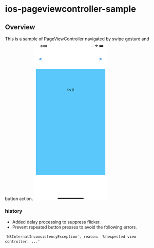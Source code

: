 # ios-pageviewcontroller-sample

## Overview
This is a sample of PageViewController navigated by swipe gesture and button action.
<img src="/ScreenShot1.png" width="240px">


### history

* Added delay processing to suppress flicker.
* Prevent repeated button presses to avoid the following errors.
```
'NSInternalInconsistencyException', reason: 'Unexpected view controller: ...'
```